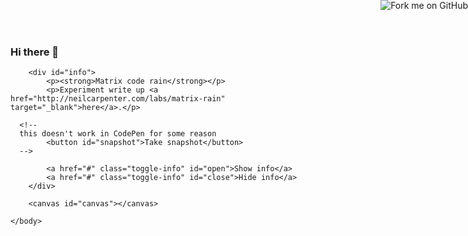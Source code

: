 ### Hi there 👋

<!--
**aulas4you/Aulas4you** is a ✨ _special_ ✨ repository because its `README.md` (this file) appears on your GitHub profile.

Here are some ideas to get you started:

- 🔭 I’m currently working on ...
- 🌱 I’m currently learning ...
- 👯 I’m looking to collaborate on ...
- 🤔 I’m looking for help with ...
- 💬 Ask me about ...
- 📫 How to reach me: ...
- 😄 Pronouns: ...
- ⚡ Fun fact: ...
-->



<html>
  
  <body>
		
		<div id="info">
			<p><strong>Matrix code rain</strong></p> 
			<p>Experiment write up <a href="http://neilcarpenter.com/labs/matrix-rain" target="_blank">here</a>.</p>
      
      <!--
      this doesn't work in CodePen for some reason
			<button id="snapshot">Take snapshot</button>
      -->			

			<a href="#" class="toggle-info" id="open">Show info</a>
			<a href="#" class="toggle-info" id="close">Hide info</a>			
		</div>
		
		<canvas id="canvas"></canvas>
		
	</body>
  
  <a href="https://github.com/neilcarpenter/Matrix-code-rain" id="ribbon" target="_blank"><img style="position: absolute; top: 0; right: 0; border: 0; z-index: 50;" src="https://s3.amazonaws.com/github/ribbons/forkme_right_red_aa0000.png" alt="Fork me on GitHub"></a>
	
</html>
